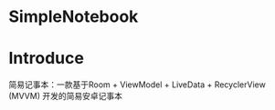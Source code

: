 # SimpleNotebook
# Introduce
简易记事本：一款基于Room + ViewModel + LiveData + RecyclerView (MVVM) 开发的简易安卓记事本
